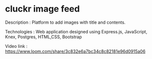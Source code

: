 # cluckr image feed 

Description  : Platform to add images with title and contents.

Technologies : Web application designed using Express.js, JavaScript, Knex, Postgres, HTML,CSS, Bootstrap

Video link   : https://www.loom.com/share/3c832e6a7bc34c8c82181e96d0915a06
